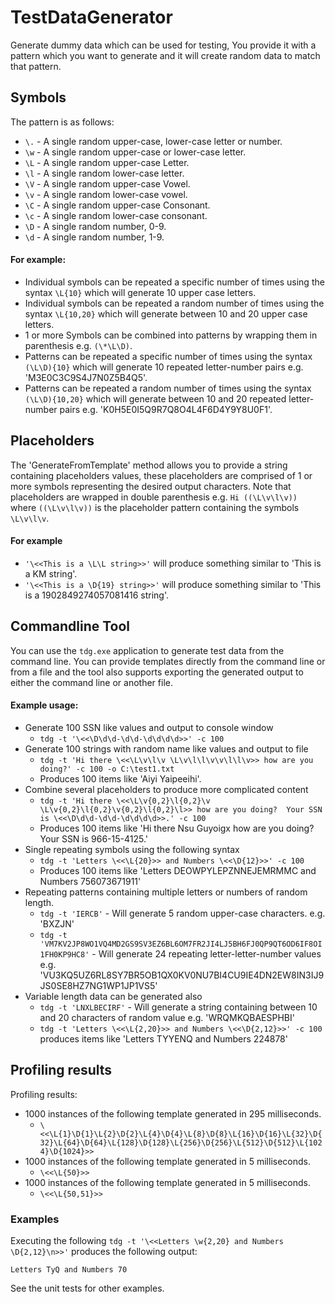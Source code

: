 
TestDataGenerator
=================

Generate dummy data which can be used for testing, You provide it with a pattern which you want to generate and it will create 
random data to match that pattern.

## Symbols
The pattern is as follows:
- `\.` - A single random upper-case, lower-case letter or number.
- `\w` - A single random upper-case or lower-case letter.
- `\L` - A single random upper-case Letter.
- `\l` - A single random lower-case letter.
- `\V` - A single random upper-case Vowel.
- `\v` - A single random lower-case vowel.
- `\C` - A single random upper-case Consonant.
- `\c` - A single random lower-case consonant.
- `\D` - A single random number, 0-9.
- `\d` - A single random number, 1-9.

#### For example:
- Individual symbols can be repeated a specific number of times using the syntax `\L{10}` which will generate 10 upper case letters.
- Individual symbols can be repeated a random number of times using the syntax `\L{10,20}` which will generate between 10 and 20 upper case letters.
- 1 or more Symbols can be combined into patterns by wrapping them in parenthesis e.g. `(\*\L\D)`.
- Patterns can be repeated a specific number of times using the syntax `(\L\D){10}` which will generate 10 repeated letter-number pairs e.g. 'M3E0C3C9S4J7N0Z5B4Q5'.
- Patterns can be repeated a random number of times using the syntax `(\L\D){10,20}` which will generate between 10 and 20 repeated letter-number pairs e.g. 'K0H5E0I5Q9R7Q8O4L4F6D4Y9Y8U0F1'.

## Placeholders
The 'GenerateFromTemplate' method allows you to provide a string containing placeholders values, these placeholders are 
comprised of 1 or more symbols representing the desired output characters.  Note that placeholders are wrapped in double 
parenthesis e.g. `Hi ((\L\v\l\v))` where `((\L\v\l\v))` is the placeholder pattern containing the symbols `\L\v\l\v`.

#### For example
- `'\<<This is a \L\L string>>'` will produce something similar to 'This is a KM string'.
- `'\<<This is a \D{19} string>>'` will produce something similar to 'This is a 1902849274057081416 string'.

## Commandline Tool
You can use the `tdg.exe` application to generate test data from the command line.  You can provide templates directly from the command line or from a file and 
the tool also supports exporting the generated output to either the command line or another file.

#### Example usage:
- Generate 100 SSN like values and output to console window
  - `tdg -t '\<<\D\d\d-\d\d-\d\d\d\d>>' -c 100`
- Generate 100 strings with random name like values and output to file 
  - `tdg -t 'Hi there \<<\L\v\l\v \L\v\l\l\v\v\l\l\v>> how are you doing?' -c 100 -o C:\test1.txt`
  - Produces 100 items like 'Aiyi Yaipeeihi'.
- Combine several placeholders to produce more complicated content
  - `tdg -t 'Hi there \<<\L\v{0,2}\l{0,2}\v \L\v{0,2}\l{0,2}\v{0,2}\l{0,2}\l>> how are you doing?  Your SSN is \<<\D\d\d-\d\d-\d\d\d\d>>.' -c 100` 
  - Produces 100 items like 'Hi there Nsu Guyoigx how are you doing?  Your SSN is 966-15-4125.'
- Single repeating symbols using the following syntax
  - `tdg -t 'Letters \<<\L{20}>> and Numbers \<<\D{12}>>' -c 100`
  - Produces 100 items like 'Letters DEOWPYLEPZNNEJEMRMMC and Numbers 756073671911'
- Repeating patterns containing multiple letters or numbers of random length.
  - `tdg -t 'IERCB'` - Will generate 5 random upper-case characters. e.g. 'BXZJN'
  - `tdg -t 'VM7KV2JP8WO1VQ4MD2GS9SV3EZ6BL6OM7FR2JI4LJ5BH6FJ0QP9QT6OD6IF8OI1FH0KP9HC8'`  - Will generate 24 repeating letter-letter-number values e.g. 'VU3KQ5UZ6RL8SY7BR5OB1QX0KV0NU7BI4CU9IE4DN2EW8IN3IJ9JS0SE8HZ7NG1WP1JP1VS5'
- Variable length data can be generated also
  - `tdg -t 'LNXLBECIRF'` - Will generate a string containing between 10 and 20 characters of random value e.g. 'WRQMKQBAESPHBI'
  - `tdg -t 'Letters \<<\L{2,20}>> and Numbers \<<\D{2,12}>>' -c 100` produces items like 'Letters TYYENQ and Numbers 224878'

## Profiling results
Profiling results:
- 1000 instances of the following template generated in 295 milliseconds.
  - `\<<\L{1}\D{1}\L{2}\D{2}\L{4}\D{4}\L{8}\D{8}\L{16}\D{16}\L{32}\D{32}\L{64}\D{64}\L{128}\D{128}\L{256}\D{256}\L{512}\D{512}\L{1024}\D{1024}>>`
- 1000 instances of the following template generated in 5 milliseconds.
  - `\<<\L{50}>>`
- 1000 instances of the following template generated in 5 milliseconds.
  - `\<<\L{50,51}>>`

### Examples
Executing the following `tdg -t '\<<Letters \w{2,20} and Numbers \D{2,12}\n>>'` produces the following output:
```
Letters TyQ and Numbers 70

```

See the unit tests for other examples.

